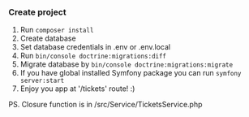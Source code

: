 ### Create project

1. Run `composer install`
2. Create database
3. Set database credentials in .env or .env.local
4. Run `bin/console doctrine:migrations:diff`
5. Migrate database by `bin/console doctrine:migrations:migrate`
6. If you have global installed Symfony package you can run `symfony server:start`
7. Enjoy you app at '/tickets' route! :)


PS. Closure function is in /src/Service/TicketsService.php